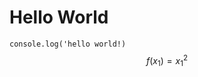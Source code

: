 <!-- we will use this comment to store meta info
{
    "title": "This is Angel's example" ,
    "author": "Matan and Angel",
    "tags": ["UI_UX"]
}
-->

# Hello World

`console.log('hello world!)` $$f(x_1)=x_1^2$$

